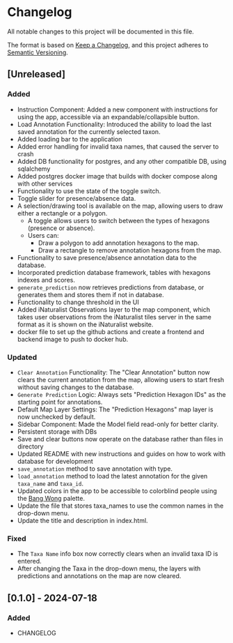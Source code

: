 # Changelog
All notable changes to this project will be documented in this file.

The format is based on [Keep a Changelog](https://keepachangelog.com/en/1.0.0/),
and this project adheres to [Semantic Versioning](https://semver.org/spec/v2.0.0.html).

## [Unreleased]
### Added
- Instruction Component: Added a new component with instructions for using the app, accessible via an expandable/collapsible button.
- Load Annotation Functionality: Introduced the ability to load the last saved annotation for the currently selected taxon.
- Added loading bar to the application
- Added error handling for invalid taxa names, that caused the server to crash
- Added DB functionality for postgres, and any other compatible DB, using sqlalchemy
- Added postgres docker image that builds with docker compose along with other services
- Functionality to use the state of the toggle switch.
- Toggle slider for presence/absence data.
- A selection/drawing tool is available on the map, allowing users to draw either a rectangle or a polygon.
  - A toggle allows users to switch between the types of hexagons (presence or absence).
  - Users can:
    - Draw a polygon to add annotation hexagons to the map.
    - Draw a rectangle to remove annotation hexagons from the map.
- Functionality to save presence/absence annotation data to the database.
- Incorporated prediction database framework, tables with hexagons indexes and scores. 
- `generate_prediction` now retrieves predictions from database, or generates them and stores them if not in database.
- Functionality to change threshold in the UI
- Added iNaturalist Observations layer to the map component, which takes user observations from the iNaturalist tiles server in the same format as it is shown on the iNaturalist website.
- docker file to set up the github actions and create a frontend and backend image to push to docker hub.


### Updated
- `Clear Annotation` Functionality: The "Clear Annotation" button now clears the current annotation from the map, allowing users to start fresh without saving changes to the database.
- `Generate Prediction` Logic: Always sets "Prediction Hexagon IDs" as the starting point for annotations.
- Default Map Layer Settings: The "Prediction Hexagons" map layer is now unchecked by default.
- Sidebar Component: Made the Model field read-only for better clarity.
- Persistent storage with DBs
- Save and clear buttons now operate on the database rather than files in directory
- Updated README with new instructions and guides on how to work with database for development
- `save_annotation` method to save annotation with type.
- `load_annotation` method to load the latest annotation for the given `taxa_name` and `taxa_id`.
- Updated colors in the app to be accessible to colorblind people using the [Bang Wong](https://www.nature.com/articles/nmeth.1618) palette.
- Update the file that stores taxa_names to use the common names in the drop-down menu.
- Update the title and description in index.html.

### Fixed
- The `Taxa Name` info box now correctly clears when an invalid taxa ID is entered.
- After changing the Taxa in the drop-down menu, the layers with predictions and annotations on the map are now cleared.

## [0.1.0] - 2024-07-18
### Added
- CHANGELOG
